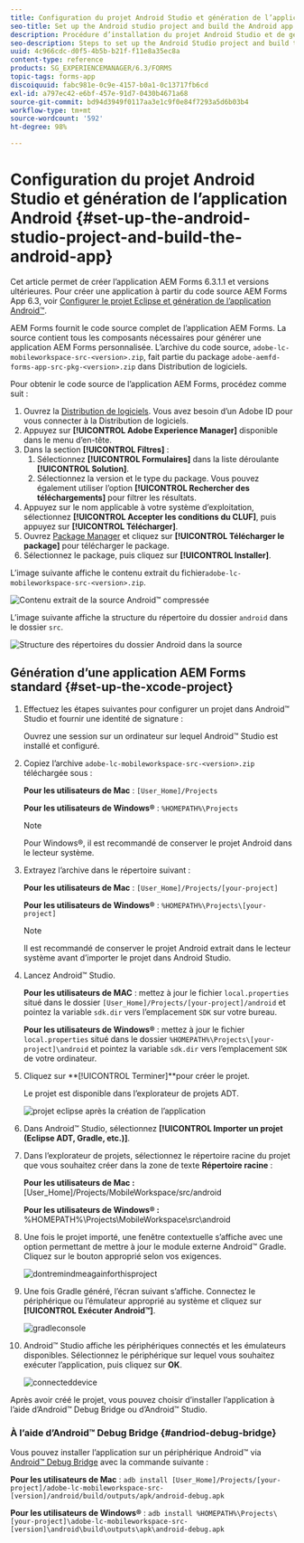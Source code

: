 ```yaml
---
title: Configuration du projet Android Studio et génération de l’application Android
seo-title: Set up the Android studio project and build the Android app
description: Procédure d’installation du projet Android Studio et de génération du programme d’installation pour l’application AEM Forms
seo-description: Steps to set up the Android Studio project and build the installer for the AEM Forms app
uuid: 4c966cdc-d0f5-4b5b-b21f-f11e8a35ec8a
content-type: reference
products: SG_EXPERIENCEMANAGER/6.3/FORMS
topic-tags: forms-app
discoiquuid: fabc981e-0c9e-4157-b0a1-0c13717fb6cd
exl-id: a797ec42-e6bf-457e-91d7-0430b4671a68
source-git-commit: bd94d3949f0117aa3e1c9f0e84f7293a5d6b03b4
workflow-type: tm+mt
source-wordcount: '592'
ht-degree: 98%

---
```


# Configuration du projet Android Studio et génération de l’application Android {#set-up-the-android-studio-project-and-build-the-android-app}

Cet article permet de créer l’application AEM Forms 6.3.1.1 et versions ultérieures. Pour créer une application à partir du code source AEM Forms App 6.3, voir [Configurer le projet Eclipse et génération de l’application Android™](/help/forms/using/setup-eclipse-project-build-installer.md).

AEM Forms fournit le code source complet de l’application AEM Forms. La source contient tous les composants nécessaires pour générer une application AEM Forms personnalisée. L’archive du code source, `adobe-lc-mobileworkspace-src-<version>.zip`, fait partie du package `adobe-aemfd-forms-app-src-pkg-<version>.zip` dans Distribution de logiciels.

Pour obtenir le code source de l’application AEM Forms, procédez comme suit :

1. Ouvrez la [Distribution de logiciels](https://experience.adobe.com/downloads). Vous avez besoin d’un Adobe ID pour vous connecter à la Distribution de logiciels.
1. Appuyez sur **[!UICONTROL Adobe Experience Manager]** disponible dans le menu d’en-tête.
1. Dans la section **[!UICONTROL Filtres]** :
   1. Sélectionnez **[!UICONTROL Formulaires]** dans la liste déroulante **[!UICONTROL Solution]**.
   2. Sélectionnez la version et le type du package. Vous pouvez également utiliser l’option **[!UICONTROL Rechercher des téléchargements]** pour filtrer les résultats.
1. Appuyez sur le nom applicable à votre système d’exploitation, sélectionnez **[!UICONTROL Accepter les conditions du CLUF]**, puis appuyez sur **[!UICONTROL Télécharger]**.
1. Ouvrez [Package Manager](https://docs.adobe.com/content/help/fr/experience-manager-65/administering/contentmanagement/package-manager.html) et cliquez sur **[!UICONTROL Télécharger le package]** pour télécharger le package.
1. Sélectionnez le package, puis cliquez sur **[!UICONTROL Installer]**.

L’image suivante affiche le contenu extrait du fichier`adobe-lc-mobileworkspace-src-<version>.zip`.

![Contenu extrait de la source Android™ compressée](assets/mws-content-1.png)

L’image suivante affiche la structure du répertoire du dossier `android` dans le dossier `src`.

![Structure des répertoires du dossier Android dans la source](assets/android-folder.png)

## Génération d’une application AEM Forms standard {#set-up-the-xcode-project}

1. Effectuez les étapes suivantes pour configurer un projet dans Android™ Studio et fournir une identité de signature :

   Ouvrez une session sur un ordinateur sur lequel Android™ Studio est installé et configuré.

1. Copiez l’archive `adobe-lc-mobileworkspace-src-<version>.zip` téléchargée sous :

   **Pour les utilisateurs de Mac** : `[User_Home]/Projects`

   **Pour les utilisateurs de Windows®** : `%HOMEPATH%\Projects`

   >[!NOTE]
   >
   >Pour Windows®, il est recommandé de conserver le projet Android dans le lecteur système.

1. Extrayez l’archive dans le répertoire suivant :

   **Pour les utilisateurs de Mac** : `[User_Home]/Projects/[your-project]`

   **Pour les utilisateurs de Windows®** : `%HOMEPATH%\Projects\[your-project]`

   >[!NOTE]
   >
   >Il est recommandé de conserver le projet Android extrait dans le lecteur système avant d’importer le projet dans Android Studio.

1. Lancez Android™ Studio.

   **Pour les utilisateurs de MAC** : mettez à jour le fichier `local.properties` situé dans le dossier `[User_Home]/Projects/[your-project]/android` et pointez la variable `sdk.dir` vers l’emplacement `SDK` sur votre bureau.

   **Pour les utilisateurs de Windows®** : mettez à jour le fichier `local.properties` situé dans le dossier `%HOMEPATH%\Projects\[your-project]\android` et pointez la variable `sdk.dir` vers l’emplacement `SDK` de votre ordinateur.

1. Cliquez sur **[!UICONTROL Terminer]**pour créer le projet.

   Le projet est disponible dans l’explorateur de projets ADT.

   ![projet eclipse après la création de l’application](assets/eclipsebuildmws.png)

1. Dans Android™ Studio, sélectionnez **[!UICONTROL Importer un projet (Eclipse ADT, Gradle, etc.)]**.
1. Dans l’explorateur de projets, sélectionnez le répertoire racine du projet que vous souhaitez créer dans la zone de texte **Répertoire racine** :

   **Pour les utilisateurs de Mac :** [User_Home]/Projects/MobileWorkspace/src/android

   **Pour les utilisateurs de Windows® :** %HOMEPATH%\Projects\MobileWorkspace\src\android

1. Une fois le projet importé, une fenêtre contextuelle s’affiche avec une option permettant de mettre à jour le module externe Android™ Gradle. Cliquez sur le bouton approprié selon vos exigences.

   ![dontremindmeagainforthisproject](assets/dontremindmeagainforthisproject.png)

1. Une fois Gradle généré, l’écran suivant s’affiche. Connectez le périphérique ou l’émulateur approprié au système et cliquez sur **[!UICONTROL Exécuter Android™]**.

   ![gradleconsole](assets/gradleconsole.png)

1. Android™ Studio affiche les périphériques connectés et les émulateurs disponibles. Sélectionnez le périphérique sur lequel vous souhaitez exécuter l’application, puis cliquez sur **OK**.

   ![connecteddevice](assets/connecteddevice.png)

Après avoir créé le projet, vous pouvez choisir d’installer l’application à l’aide d’Android™ Debug Bridge ou d’Android™ Studio.

### À l’aide d’Android™ Debug Bridge {#andriod-debug-bridge}

Vous pouvez installer l’application sur un périphérique Android™ via [Android™ Debug Bridge](https://developer.android.com/tools/help/adb.html) avec la commande suivante :

**Pour les utilisateurs de Mac** : `adb install [User_Home]/Projects/[your-project]/adobe-lc-mobileworkspace-src-[version]/android/build/outputs/apk/android-debug.apk`

**Pour les utilisateurs de Windows®** : `adb install %HOMEPATH%\Projects\[your-project]\adobe-lc-mobileworkspace-src-[version]\android\build\outputs\apk\android-debug.apk`
